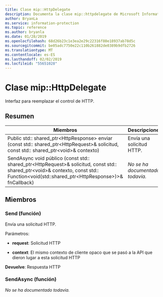 ```yaml
---
title: Clase mip::HttpDelegate
description: Documenta la clase mip::httpdelegate de Microsoft Information Protection (MIP) SDK.
author: BryanLa
ms.service: information-protection
ms.topic: reference
ms.author: bryanla
ms.date: 01/28/2019
ms.openlocfilehash: 68d26b23c1e3ea2e29c22316f80e18937ab78d5c
ms.sourcegitcommit: be05adc7750e22c110b261882de0389b9dfb2726
ms.translationtype: MT
ms.contentlocale: es-ES
ms.lasthandoff: 02/02/2019
ms.locfileid: "55651028"
---
```

# <a name="class-miphttpdelegate"></a>Clase mip::HttpDelegate 
Interfaz para reemplazar el control de HTTP.
  
## <a name="summary"></a>Resumen
 Miembros                        | Descripciones                                
--------------------------------|---------------------------------------------
Public std:: shared_ptr\<HttpResponse\> enviar (const std:: shared_ptr\<HttpRequest\>& solicitud, const std:: shared_ptr\<void\>& contexto)  |  Envía una solicitud HTTP.
SendAsync void público (const std:: shared_ptr\<HttpRequest\>& solicitud, const std:: shared_ptr\<void\>& contexto, const std:: Function\<void(std::shared_ptr\<HttpResponse\>)\>& fnCallback)  | _No se ha documentado todavía._
  
## <a name="members"></a>Miembros
  
### <a name="send-function"></a>Send (función)
Envía una solicitud HTTP.

Parámetros:  
* **request**: Solicitud HTTP 


* **context**: El mismo contexto de cliente opaco que se pasó a la API que dieron lugar a esta solicitud HTTP



  
**Devuelve**: Respuesta HTTP
  
### <a name="sendasync-function"></a>SendAsync (función)
_No se ha documentado todavía._
